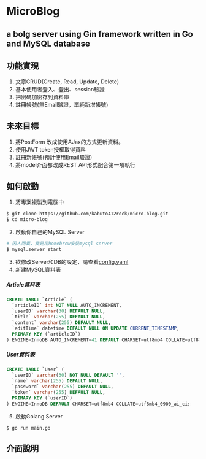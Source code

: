 # MicroBlog

## a bolg server using Gin framework written in Go and MySQL database

## 功能實現

1. 文章CRUD(Create, Read, Update, Delete)
2. 基本使用者登入、登出、session驗證
3. 把密碼加密存到資料庫
4. 註冊帳號(無Email驗證，單純新增帳號)

## 未來目標

1. 將PostForm 改成使用AJax的方式更新資料。
2. 使用JWT token授權取得資料
3. 註冊新帳號(預計使用Email驗證)
4. 將model介面都改成REST API形式配合第一項執行

## 如何啟動

1. 將專案複製到電腦中
 ```bash
 $ git clone https://github.com/kabuto412rock/micro-blog.git
 $ cd micro-blog 
 ```

2. 啟動你自己的MySQL Server

```bash
# 因人而異，我是用homebrew安裝mysql server
$ mysql.server start
``` 
3. 欲修改Server和DB的設定，請查看[config.yaml](./config.yaml)
4. 新建MySQL資料表
##### Article資料表

```sql
CREATE TABLE `Article` (
  `articleID` int NOT NULL AUTO_INCREMENT,
  `userID` varchar(30) DEFAULT NULL,
  `title` varchar(255) DEFAULT NULL,
  `content` varchar(255) DEFAULT NULL,
  `editTime` datetime DEFAULT NULL ON UPDATE CURRENT_TIMESTAMP,
  PRIMARY KEY (`articleID`)
) ENGINE=InnoDB AUTO_INCREMENT=41 DEFAULT CHARSET=utf8mb4 COLLATE=utf8mb4_0900_ai_ci;
```
##### User資料表
```sql
CREATE TABLE `User` (
  `userID` varchar(30) NOT NULL DEFAULT '',
  `name` varchar(255) DEFAULT NULL,
  `password` varchar(255) DEFAULT NULL,
  `token` varchar(255) DEFAULT NULL,
  PRIMARY KEY (`userID`)
) ENGINE=InnoDB DEFAULT CHARSET=utf8mb4 COLLATE=utf8mb4_0900_ai_ci;
```
5. 啟動Golang Server
```bash
$ go run main.go
```

## 介面說明